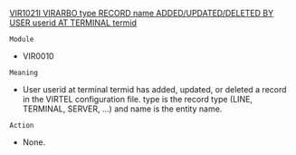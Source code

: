 [VIR1021I VIRARBO type RECORD name ADDED/UPDATED/DELETED BY USER userid AT TERMINAL termid](https://virtel.readthedocs.io/en/latest/manuals/virtel/Virtel459MG/messages.html?highlight=VIR1021I#VIR1021I)

`Module`
- VIR0010

`Meaning`
- User userid at terminal termid has added, updated, or deleted a record in the VIRTEL configuration file. type is the record type (LINE, TERMINAL, SERVER, ...) and name is the entity name.

`Action`
- None.
